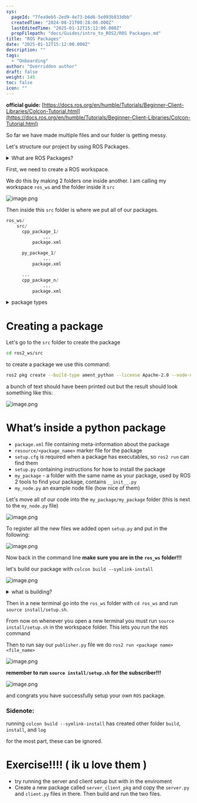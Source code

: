 ```yaml
---
sys:
  pageId: "7fea9eb5-2ed9-4e73-b6d6-5e093b833dbb"
  createdTime: "2024-08-21T00:28:00.000Z"
  lastEditedTime: "2025-01-12T15:12:00.000Z"
  propFilepath: "docs/Guides/intro_to_ROS2/ROS Packages.md"
title: "ROS Packages"
date: "2025-01-12T15:12:00.000Z"
description: ""
tags:
  - "Onboarding"
author: "Overridden author"
draft: false
weight: 145
toc: false
icon: ""
---
```


**official guide:** [https://docs.ros.org/en/humble/Tutorials/Beginner-Client-Libraries/Colcon-Tutorial.html](https://docs.ros.org/en/humble/Tutorials/Beginner-Client-Libraries/Colcon-Tutorial.html)

So far we have made multiple files and our folder is getting messy.

Let's structure our project by using ROS Packages.

<details>

<summary>What are ROS Packages?</summary>

ROS Packages are, as the name implies, packages of code that are highly sharable between ROS developers.

They consist of a folder, `package.xml` file, and source code

```python
      cpp_package_1/
		      ... imagine much code files here ..
          package.xml
```

</details>

First, we need to create a ROS workspace.

We do this by making 2 folders one inside another. I am calling my workspace `ros_ws` and the folder inside it `src`

![image.png](https://prod-files-secure.s3.us-west-2.amazonaws.com/d518164a-d88e-44d1-a4ee-3adb3bd8bce0/70706947-fd18-4537-a67b-e12946812d31/image.png?X-Amz-Algorithm=AWS4-HMAC-SHA256&X-Amz-Content-Sha256=UNSIGNED-PAYLOAD&X-Amz-Credential=ASIAZI2LB466QKQMDXNA%2F20250505%2Fus-west-2%2Fs3%2Faws4_request&X-Amz-Date=20250505T180957Z&X-Amz-Expires=3600&X-Amz-Security-Token=IQoJb3JpZ2luX2VjEIr%2F%2F%2F%2F%2F%2F%2F%2F%2F%2FwEaCXVzLXdlc3QtMiJHMEUCIQDoksYjlXayqYnIEUJ6SV1ZI3lkrAGPhUquPjcwsslV5gIgZOxhURrNV3wkIZN2NOca5DsjCKnnMPUEri0dlzEOhkUq%2FwMIMxAAGgw2Mzc0MjMxODM4MDUiDAP8AZ9xjj2QaiTzmyrcAzl3mLSGMB4fkwbHM3Dm87nARznzNRwzaYvDtGPy06B%2Bf1%2FuEFNRwodjQvLcLgQPqqL6Kx5gdBXReKLCBFSxGjuzfoFCMdC4ltLlYQ%2FQxwujLwv%2F0nuFQgb01ACf3Bey14WSn4R8El5JxUxyBR1ZeyZN9x55sWYyT0FCAIIAPtJr8KIpKNK2HnLGZnBf7AxmUpPXhnuFs7jBKlprFO3R1Q9DECL5R6GWBt%2BIWnBsmvcN6x6p12MSf6qQBsmYiWYubQWFE48KBMb3n6jbvwYjdtircMgDX2j7n0FCL%2F8V5kc0ENGpOGB2hUUQdzyVaWNDIHvmfjUajoJC6ybRYLMdHuzvttUrbmON%2FiixpXgLcuECM%2BQMm5ZiwaQFcJQVV2Vws6paosPNYLsW%2BNVfTpAlfFBuxDJsodZBcuGpQgAbU%2BbvJqi4%2B6h36l9XI2%2BCuLb0QFoj2JhQUbzYPWUr3sDPFrm1BIwr%2F3cSw5eCrlwRWxxu4T0FP3IB8bTD9bGeWpA4qEAuFp%2FxPsoJhqQaDvwhtISL9VltrlGknvY7MbqqaUrJytV%2BeODqMaRcB92zoqEv2FEZlAPjiH0Fwcd0TKCKICE4FgGoi5FcYHNaVXOYTxyl1hxKJFwxSIYG2F3NMPr648AGOqUB7LAu1F%2FRdCEJsgxEUdtfONbXiF9LNgJ5XvNFyFXBt9Ii7PrgNS0pwo6oQvDjjn1K9odGVtOZ9r9eA8GhJtaIl5n5oDV4wF0Gp5Cub1YqrWa2Vbz9tmi1YOV3eCnUKysHKocCiLxJc7G0%2FNf4ALMWwjrcYy5wg71z7tj8keZ7%2Fqh3VWGmf%2F0Gt6avXPYOoRIkFSpqyK5V7FZKlW2AGcOXYRgr%2BEiy&X-Amz-Signature=baca879a1b9dfabf4b90a146a56be9da11ed1bbb41e2045ef881ad7b0b0e19c8&X-Amz-SignedHeaders=host&x-id=GetObject)

Then inside this `src` folder is where we put all of our packages.

```python
ros_ws/
    src/
      cpp_package_1/
		      ...
          package.xml

      py_package_1/
		      ...
          package.xml

      ...
      cpp_package_n/
		      ...
          package.xml

```

<details>

<summary>package types</summary>

packages can be either `C++` or python.

the intern file structure is different for each but for this guide we will stick to creating python packages

</details>

# Creating a package

Let's go to the `src` folder to create the package

```bash
cd ros2_ws/src
```

to create a package we use this command:

```bash
ros2 pkg create --build-type ament_python --license Apache-2.0 --node-name my_node my_package
```

a bunch of text should have been printed out but the result should look something like this:

![image.png](https://prod-files-secure.s3.us-west-2.amazonaws.com/d518164a-d88e-44d1-a4ee-3adb3bd8bce0/e6cf1e3f-8512-4a3e-b131-079f800bf3e8/image.png?X-Amz-Algorithm=AWS4-HMAC-SHA256&X-Amz-Content-Sha256=UNSIGNED-PAYLOAD&X-Amz-Credential=ASIAZI2LB466QKQMDXNA%2F20250505%2Fus-west-2%2Fs3%2Faws4_request&X-Amz-Date=20250505T180957Z&X-Amz-Expires=3600&X-Amz-Security-Token=IQoJb3JpZ2luX2VjEIr%2F%2F%2F%2F%2F%2F%2F%2F%2F%2FwEaCXVzLXdlc3QtMiJHMEUCIQDoksYjlXayqYnIEUJ6SV1ZI3lkrAGPhUquPjcwsslV5gIgZOxhURrNV3wkIZN2NOca5DsjCKnnMPUEri0dlzEOhkUq%2FwMIMxAAGgw2Mzc0MjMxODM4MDUiDAP8AZ9xjj2QaiTzmyrcAzl3mLSGMB4fkwbHM3Dm87nARznzNRwzaYvDtGPy06B%2Bf1%2FuEFNRwodjQvLcLgQPqqL6Kx5gdBXReKLCBFSxGjuzfoFCMdC4ltLlYQ%2FQxwujLwv%2F0nuFQgb01ACf3Bey14WSn4R8El5JxUxyBR1ZeyZN9x55sWYyT0FCAIIAPtJr8KIpKNK2HnLGZnBf7AxmUpPXhnuFs7jBKlprFO3R1Q9DECL5R6GWBt%2BIWnBsmvcN6x6p12MSf6qQBsmYiWYubQWFE48KBMb3n6jbvwYjdtircMgDX2j7n0FCL%2F8V5kc0ENGpOGB2hUUQdzyVaWNDIHvmfjUajoJC6ybRYLMdHuzvttUrbmON%2FiixpXgLcuECM%2BQMm5ZiwaQFcJQVV2Vws6paosPNYLsW%2BNVfTpAlfFBuxDJsodZBcuGpQgAbU%2BbvJqi4%2B6h36l9XI2%2BCuLb0QFoj2JhQUbzYPWUr3sDPFrm1BIwr%2F3cSw5eCrlwRWxxu4T0FP3IB8bTD9bGeWpA4qEAuFp%2FxPsoJhqQaDvwhtISL9VltrlGknvY7MbqqaUrJytV%2BeODqMaRcB92zoqEv2FEZlAPjiH0Fwcd0TKCKICE4FgGoi5FcYHNaVXOYTxyl1hxKJFwxSIYG2F3NMPr648AGOqUB7LAu1F%2FRdCEJsgxEUdtfONbXiF9LNgJ5XvNFyFXBt9Ii7PrgNS0pwo6oQvDjjn1K9odGVtOZ9r9eA8GhJtaIl5n5oDV4wF0Gp5Cub1YqrWa2Vbz9tmi1YOV3eCnUKysHKocCiLxJc7G0%2FNf4ALMWwjrcYy5wg71z7tj8keZ7%2Fqh3VWGmf%2F0Gt6avXPYOoRIkFSpqyK5V7FZKlW2AGcOXYRgr%2BEiy&X-Amz-Signature=d31dbfa8ddf6e045fed73278a7863f2f32f47a47c07ded2246590a68e7bf3480&X-Amz-SignedHeaders=host&x-id=GetObject)

# What’s inside a python package

- `package.xml` file containing meta-information about the package
- `resource/<package_name>` marker file for the package
- `setup.cfg` is required when a package has executables, so `ros2 run` can find them
- `setup.py` containing instructions for how to install the package
- `my_package` - a folder with the same name as your package, used by ROS 2 tools to find your package, contains `__init__.py`
- `my_node.py` an example node file (how nice of them)

Let's move all of our code into the `my_package/my_package` folder (this is next to the `my_node.py` file)

![image.png](https://prod-files-secure.s3.us-west-2.amazonaws.com/d518164a-d88e-44d1-a4ee-3adb3bd8bce0/9ce58f11-0da9-4d3e-b86d-506a9685d378/image.png?X-Amz-Algorithm=AWS4-HMAC-SHA256&X-Amz-Content-Sha256=UNSIGNED-PAYLOAD&X-Amz-Credential=ASIAZI2LB466QKQMDXNA%2F20250505%2Fus-west-2%2Fs3%2Faws4_request&X-Amz-Date=20250505T180957Z&X-Amz-Expires=3600&X-Amz-Security-Token=IQoJb3JpZ2luX2VjEIr%2F%2F%2F%2F%2F%2F%2F%2F%2F%2FwEaCXVzLXdlc3QtMiJHMEUCIQDoksYjlXayqYnIEUJ6SV1ZI3lkrAGPhUquPjcwsslV5gIgZOxhURrNV3wkIZN2NOca5DsjCKnnMPUEri0dlzEOhkUq%2FwMIMxAAGgw2Mzc0MjMxODM4MDUiDAP8AZ9xjj2QaiTzmyrcAzl3mLSGMB4fkwbHM3Dm87nARznzNRwzaYvDtGPy06B%2Bf1%2FuEFNRwodjQvLcLgQPqqL6Kx5gdBXReKLCBFSxGjuzfoFCMdC4ltLlYQ%2FQxwujLwv%2F0nuFQgb01ACf3Bey14WSn4R8El5JxUxyBR1ZeyZN9x55sWYyT0FCAIIAPtJr8KIpKNK2HnLGZnBf7AxmUpPXhnuFs7jBKlprFO3R1Q9DECL5R6GWBt%2BIWnBsmvcN6x6p12MSf6qQBsmYiWYubQWFE48KBMb3n6jbvwYjdtircMgDX2j7n0FCL%2F8V5kc0ENGpOGB2hUUQdzyVaWNDIHvmfjUajoJC6ybRYLMdHuzvttUrbmON%2FiixpXgLcuECM%2BQMm5ZiwaQFcJQVV2Vws6paosPNYLsW%2BNVfTpAlfFBuxDJsodZBcuGpQgAbU%2BbvJqi4%2B6h36l9XI2%2BCuLb0QFoj2JhQUbzYPWUr3sDPFrm1BIwr%2F3cSw5eCrlwRWxxu4T0FP3IB8bTD9bGeWpA4qEAuFp%2FxPsoJhqQaDvwhtISL9VltrlGknvY7MbqqaUrJytV%2BeODqMaRcB92zoqEv2FEZlAPjiH0Fwcd0TKCKICE4FgGoi5FcYHNaVXOYTxyl1hxKJFwxSIYG2F3NMPr648AGOqUB7LAu1F%2FRdCEJsgxEUdtfONbXiF9LNgJ5XvNFyFXBt9Ii7PrgNS0pwo6oQvDjjn1K9odGVtOZ9r9eA8GhJtaIl5n5oDV4wF0Gp5Cub1YqrWa2Vbz9tmi1YOV3eCnUKysHKocCiLxJc7G0%2FNf4ALMWwjrcYy5wg71z7tj8keZ7%2Fqh3VWGmf%2F0Gt6avXPYOoRIkFSpqyK5V7FZKlW2AGcOXYRgr%2BEiy&X-Amz-Signature=5be5eb793fccb428ded36849c497ea39d89e78ccd2337d017ea71fa82065311b&X-Amz-SignedHeaders=host&x-id=GetObject)

To register all the new files we added open `setup.py` and put in the following:

![image.png](https://prod-files-secure.s3.us-west-2.amazonaws.com/d518164a-d88e-44d1-a4ee-3adb3bd8bce0/1cd7c262-4cae-4496-9d75-c178537d24a2/image.png?X-Amz-Algorithm=AWS4-HMAC-SHA256&X-Amz-Content-Sha256=UNSIGNED-PAYLOAD&X-Amz-Credential=ASIAZI2LB466QKQMDXNA%2F20250505%2Fus-west-2%2Fs3%2Faws4_request&X-Amz-Date=20250505T180957Z&X-Amz-Expires=3600&X-Amz-Security-Token=IQoJb3JpZ2luX2VjEIr%2F%2F%2F%2F%2F%2F%2F%2F%2F%2FwEaCXVzLXdlc3QtMiJHMEUCIQDoksYjlXayqYnIEUJ6SV1ZI3lkrAGPhUquPjcwsslV5gIgZOxhURrNV3wkIZN2NOca5DsjCKnnMPUEri0dlzEOhkUq%2FwMIMxAAGgw2Mzc0MjMxODM4MDUiDAP8AZ9xjj2QaiTzmyrcAzl3mLSGMB4fkwbHM3Dm87nARznzNRwzaYvDtGPy06B%2Bf1%2FuEFNRwodjQvLcLgQPqqL6Kx5gdBXReKLCBFSxGjuzfoFCMdC4ltLlYQ%2FQxwujLwv%2F0nuFQgb01ACf3Bey14WSn4R8El5JxUxyBR1ZeyZN9x55sWYyT0FCAIIAPtJr8KIpKNK2HnLGZnBf7AxmUpPXhnuFs7jBKlprFO3R1Q9DECL5R6GWBt%2BIWnBsmvcN6x6p12MSf6qQBsmYiWYubQWFE48KBMb3n6jbvwYjdtircMgDX2j7n0FCL%2F8V5kc0ENGpOGB2hUUQdzyVaWNDIHvmfjUajoJC6ybRYLMdHuzvttUrbmON%2FiixpXgLcuECM%2BQMm5ZiwaQFcJQVV2Vws6paosPNYLsW%2BNVfTpAlfFBuxDJsodZBcuGpQgAbU%2BbvJqi4%2B6h36l9XI2%2BCuLb0QFoj2JhQUbzYPWUr3sDPFrm1BIwr%2F3cSw5eCrlwRWxxu4T0FP3IB8bTD9bGeWpA4qEAuFp%2FxPsoJhqQaDvwhtISL9VltrlGknvY7MbqqaUrJytV%2BeODqMaRcB92zoqEv2FEZlAPjiH0Fwcd0TKCKICE4FgGoi5FcYHNaVXOYTxyl1hxKJFwxSIYG2F3NMPr648AGOqUB7LAu1F%2FRdCEJsgxEUdtfONbXiF9LNgJ5XvNFyFXBt9Ii7PrgNS0pwo6oQvDjjn1K9odGVtOZ9r9eA8GhJtaIl5n5oDV4wF0Gp5Cub1YqrWa2Vbz9tmi1YOV3eCnUKysHKocCiLxJc7G0%2FNf4ALMWwjrcYy5wg71z7tj8keZ7%2Fqh3VWGmf%2F0Gt6avXPYOoRIkFSpqyK5V7FZKlW2AGcOXYRgr%2BEiy&X-Amz-Signature=a3e2f8157d59c06b15394cf5e3ca7504554e95c32b4e13f9c8c76f88716cc3ea&X-Amz-SignedHeaders=host&x-id=GetObject)

Now back in the command line **make sure you are in the** **`ros_ws`** **folder!!!**

let's build our package with `colcon build --symlink-install`

![image.png](https://prod-files-secure.s3.us-west-2.amazonaws.com/d518164a-d88e-44d1-a4ee-3adb3bd8bce0/2f2a0d27-b173-48fd-b189-5f5c0ce65619/image.png?X-Amz-Algorithm=AWS4-HMAC-SHA256&X-Amz-Content-Sha256=UNSIGNED-PAYLOAD&X-Amz-Credential=ASIAZI2LB466QKQMDXNA%2F20250505%2Fus-west-2%2Fs3%2Faws4_request&X-Amz-Date=20250505T180957Z&X-Amz-Expires=3600&X-Amz-Security-Token=IQoJb3JpZ2luX2VjEIr%2F%2F%2F%2F%2F%2F%2F%2F%2F%2FwEaCXVzLXdlc3QtMiJHMEUCIQDoksYjlXayqYnIEUJ6SV1ZI3lkrAGPhUquPjcwsslV5gIgZOxhURrNV3wkIZN2NOca5DsjCKnnMPUEri0dlzEOhkUq%2FwMIMxAAGgw2Mzc0MjMxODM4MDUiDAP8AZ9xjj2QaiTzmyrcAzl3mLSGMB4fkwbHM3Dm87nARznzNRwzaYvDtGPy06B%2Bf1%2FuEFNRwodjQvLcLgQPqqL6Kx5gdBXReKLCBFSxGjuzfoFCMdC4ltLlYQ%2FQxwujLwv%2F0nuFQgb01ACf3Bey14WSn4R8El5JxUxyBR1ZeyZN9x55sWYyT0FCAIIAPtJr8KIpKNK2HnLGZnBf7AxmUpPXhnuFs7jBKlprFO3R1Q9DECL5R6GWBt%2BIWnBsmvcN6x6p12MSf6qQBsmYiWYubQWFE48KBMb3n6jbvwYjdtircMgDX2j7n0FCL%2F8V5kc0ENGpOGB2hUUQdzyVaWNDIHvmfjUajoJC6ybRYLMdHuzvttUrbmON%2FiixpXgLcuECM%2BQMm5ZiwaQFcJQVV2Vws6paosPNYLsW%2BNVfTpAlfFBuxDJsodZBcuGpQgAbU%2BbvJqi4%2B6h36l9XI2%2BCuLb0QFoj2JhQUbzYPWUr3sDPFrm1BIwr%2F3cSw5eCrlwRWxxu4T0FP3IB8bTD9bGeWpA4qEAuFp%2FxPsoJhqQaDvwhtISL9VltrlGknvY7MbqqaUrJytV%2BeODqMaRcB92zoqEv2FEZlAPjiH0Fwcd0TKCKICE4FgGoi5FcYHNaVXOYTxyl1hxKJFwxSIYG2F3NMPr648AGOqUB7LAu1F%2FRdCEJsgxEUdtfONbXiF9LNgJ5XvNFyFXBt9Ii7PrgNS0pwo6oQvDjjn1K9odGVtOZ9r9eA8GhJtaIl5n5oDV4wF0Gp5Cub1YqrWa2Vbz9tmi1YOV3eCnUKysHKocCiLxJc7G0%2FNf4ALMWwjrcYy5wg71z7tj8keZ7%2Fqh3VWGmf%2F0Gt6avXPYOoRIkFSpqyK5V7FZKlW2AGcOXYRgr%2BEiy&X-Amz-Signature=b088057ca2906cb410803a63aefb06991e7b4b09d4487bf3edaa5c7ace3b3631&X-Amz-SignedHeaders=host&x-id=GetObject)

<details>

<summary>what is building?</summary>

if you are a CS major at Rose-Hulman you will learn the answer to this in CSSE132

but TLDR; is it combines all the code files into one program that can be run easily 

</details>

Then in a new terminal go into the `ros_ws` folder with `cd ros_ws` and run `source install/setup.sh`. 

From now on whenever you open a new terminal you must run `source install/setup.sh` in the workspace folder. This lets you run the `ROS` command

Then to run say our `publisher.py` file we do `ros2 run <package name> <file_name>`

![image.png](https://prod-files-secure.s3.us-west-2.amazonaws.com/d518164a-d88e-44d1-a4ee-3adb3bd8bce0/4f4b1219-3a44-4632-aa0a-ce3471699f59/image.png?X-Amz-Algorithm=AWS4-HMAC-SHA256&X-Amz-Content-Sha256=UNSIGNED-PAYLOAD&X-Amz-Credential=ASIAZI2LB466QKQMDXNA%2F20250505%2Fus-west-2%2Fs3%2Faws4_request&X-Amz-Date=20250505T180957Z&X-Amz-Expires=3600&X-Amz-Security-Token=IQoJb3JpZ2luX2VjEIr%2F%2F%2F%2F%2F%2F%2F%2F%2F%2FwEaCXVzLXdlc3QtMiJHMEUCIQDoksYjlXayqYnIEUJ6SV1ZI3lkrAGPhUquPjcwsslV5gIgZOxhURrNV3wkIZN2NOca5DsjCKnnMPUEri0dlzEOhkUq%2FwMIMxAAGgw2Mzc0MjMxODM4MDUiDAP8AZ9xjj2QaiTzmyrcAzl3mLSGMB4fkwbHM3Dm87nARznzNRwzaYvDtGPy06B%2Bf1%2FuEFNRwodjQvLcLgQPqqL6Kx5gdBXReKLCBFSxGjuzfoFCMdC4ltLlYQ%2FQxwujLwv%2F0nuFQgb01ACf3Bey14WSn4R8El5JxUxyBR1ZeyZN9x55sWYyT0FCAIIAPtJr8KIpKNK2HnLGZnBf7AxmUpPXhnuFs7jBKlprFO3R1Q9DECL5R6GWBt%2BIWnBsmvcN6x6p12MSf6qQBsmYiWYubQWFE48KBMb3n6jbvwYjdtircMgDX2j7n0FCL%2F8V5kc0ENGpOGB2hUUQdzyVaWNDIHvmfjUajoJC6ybRYLMdHuzvttUrbmON%2FiixpXgLcuECM%2BQMm5ZiwaQFcJQVV2Vws6paosPNYLsW%2BNVfTpAlfFBuxDJsodZBcuGpQgAbU%2BbvJqi4%2B6h36l9XI2%2BCuLb0QFoj2JhQUbzYPWUr3sDPFrm1BIwr%2F3cSw5eCrlwRWxxu4T0FP3IB8bTD9bGeWpA4qEAuFp%2FxPsoJhqQaDvwhtISL9VltrlGknvY7MbqqaUrJytV%2BeODqMaRcB92zoqEv2FEZlAPjiH0Fwcd0TKCKICE4FgGoi5FcYHNaVXOYTxyl1hxKJFwxSIYG2F3NMPr648AGOqUB7LAu1F%2FRdCEJsgxEUdtfONbXiF9LNgJ5XvNFyFXBt9Ii7PrgNS0pwo6oQvDjjn1K9odGVtOZ9r9eA8GhJtaIl5n5oDV4wF0Gp5Cub1YqrWa2Vbz9tmi1YOV3eCnUKysHKocCiLxJc7G0%2FNf4ALMWwjrcYy5wg71z7tj8keZ7%2Fqh3VWGmf%2F0Gt6avXPYOoRIkFSpqyK5V7FZKlW2AGcOXYRgr%2BEiy&X-Amz-Signature=821a51e6427f24249b1ece65c490d68b9b227d1463bf4d8cbdb508728f5c9cbd&X-Amz-SignedHeaders=host&x-id=GetObject)

**remember to run** **`source install/setup.sh`** **for the subscriber!!!**

![image.png](https://prod-files-secure.s3.us-west-2.amazonaws.com/d518164a-d88e-44d1-a4ee-3adb3bd8bce0/02121119-dad4-49ec-8356-c956108b4243/image.png?X-Amz-Algorithm=AWS4-HMAC-SHA256&X-Amz-Content-Sha256=UNSIGNED-PAYLOAD&X-Amz-Credential=ASIAZI2LB466QKQMDXNA%2F20250505%2Fus-west-2%2Fs3%2Faws4_request&X-Amz-Date=20250505T180957Z&X-Amz-Expires=3600&X-Amz-Security-Token=IQoJb3JpZ2luX2VjEIr%2F%2F%2F%2F%2F%2F%2F%2F%2F%2FwEaCXVzLXdlc3QtMiJHMEUCIQDoksYjlXayqYnIEUJ6SV1ZI3lkrAGPhUquPjcwsslV5gIgZOxhURrNV3wkIZN2NOca5DsjCKnnMPUEri0dlzEOhkUq%2FwMIMxAAGgw2Mzc0MjMxODM4MDUiDAP8AZ9xjj2QaiTzmyrcAzl3mLSGMB4fkwbHM3Dm87nARznzNRwzaYvDtGPy06B%2Bf1%2FuEFNRwodjQvLcLgQPqqL6Kx5gdBXReKLCBFSxGjuzfoFCMdC4ltLlYQ%2FQxwujLwv%2F0nuFQgb01ACf3Bey14WSn4R8El5JxUxyBR1ZeyZN9x55sWYyT0FCAIIAPtJr8KIpKNK2HnLGZnBf7AxmUpPXhnuFs7jBKlprFO3R1Q9DECL5R6GWBt%2BIWnBsmvcN6x6p12MSf6qQBsmYiWYubQWFE48KBMb3n6jbvwYjdtircMgDX2j7n0FCL%2F8V5kc0ENGpOGB2hUUQdzyVaWNDIHvmfjUajoJC6ybRYLMdHuzvttUrbmON%2FiixpXgLcuECM%2BQMm5ZiwaQFcJQVV2Vws6paosPNYLsW%2BNVfTpAlfFBuxDJsodZBcuGpQgAbU%2BbvJqi4%2B6h36l9XI2%2BCuLb0QFoj2JhQUbzYPWUr3sDPFrm1BIwr%2F3cSw5eCrlwRWxxu4T0FP3IB8bTD9bGeWpA4qEAuFp%2FxPsoJhqQaDvwhtISL9VltrlGknvY7MbqqaUrJytV%2BeODqMaRcB92zoqEv2FEZlAPjiH0Fwcd0TKCKICE4FgGoi5FcYHNaVXOYTxyl1hxKJFwxSIYG2F3NMPr648AGOqUB7LAu1F%2FRdCEJsgxEUdtfONbXiF9LNgJ5XvNFyFXBt9Ii7PrgNS0pwo6oQvDjjn1K9odGVtOZ9r9eA8GhJtaIl5n5oDV4wF0Gp5Cub1YqrWa2Vbz9tmi1YOV3eCnUKysHKocCiLxJc7G0%2FNf4ALMWwjrcYy5wg71z7tj8keZ7%2Fqh3VWGmf%2F0Gt6avXPYOoRIkFSpqyK5V7FZKlW2AGcOXYRgr%2BEiy&X-Amz-Signature=09f31dafec38ac8db4c34d57593d420315e13269190e2d4132e877faf1c35bdb&X-Amz-SignedHeaders=host&x-id=GetObject)

and congrats you have successfully setup your own `ROS` package.

### Sidenote:

running `colcon build --symlink-install` has created other folder `build`, `install`, and `log`

for the most part, these can be ignored.

# Exercise!!!! ( ik u love them )

- try running the server and client setup but with in the enviroment
- Create a new package called `server_client_pkg` and copy the `server.py` and `client.py` files in there. Then build and run the two files.
